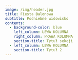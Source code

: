 ```yaml
---
image: /img/header.jpg
title: Fiesta Balonowa
subtitle: Podniebne widowisko
contents:
  - background-color: blue
    left_column: LEWA KOLUMNA
    right_column: PRAWA KOLUMNA
    section-title: Tytuł sekcji
  - left_column: LEWA KOLUMNA
    section-title: Tytuł 2
---
```



